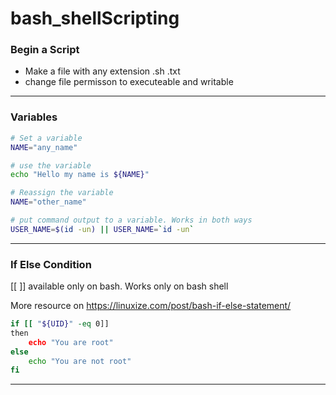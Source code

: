 # bash\_shellScripting

### Begin a Script

* Make a file with any extension .sh .txt
* change file permisson to executeable and writable

***

### Variables

```sh
# Set a variable
NAME="any_name"

# use the variable
echo "Hello my name is ${NAME}"

# Reassign the variable
NAME="other_name"

# put command output to a variable. Works in both ways
USER_NAME=$(id -un) || USER_NAME=`id -un`
```

***

### If Else Condition

\[\[ ]] available only on bash. Works only on bash shell

More resource on https://linuxize.com/post/bash-if-else-statement/

```sh
if [[ "${UID}" -eq 0]]
then
    echo "You are root"
else
    echo "You are not root"
fi
```

***

